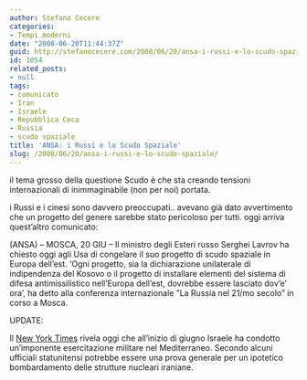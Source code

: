 ```yaml
---
author: Stefano Cecere
categories:
- Tempi moderni
date: "2008-06-20T11:44:37Z"
guid: http://stefanocecere.com/2008/06/20/ansa-i-russi-e-lo-scudo-spaziale/
id: 1054
related_posts:
- null
tags:
- comunicato
- Iran
- Israele
- Repubblica Ceca
- Russia
- scudo spaziale
title: 'ANSA: i Russi e lo Scudo Spaziale'
slug: /2008/06/20/ansa-i-russi-e-lo-scudo-spaziale/
---
```


il tema grosso della questione Scudo è che sta creando tensioni internazionali di inimmaginabile (non per noi) portata.
  
i Russi e i cinesi sono davvero preoccupati.. avevano già dato avvertimento che un progetto del genere sarebbe stato pericoloso per tutti. oggi arriva quest&#8217;altro comunicato:

(ANSA) &#8211; MOSCA, 20 GIU &#8211; Il ministro degli Esteri russo Serghei Lavrov ha chiesto oggi agli Usa di congelare il suo progetto di scudo spaziale in Europa dell&#8217;est. &#8216;Ogni progetto, sia la dichiarazione unilaterale di indipendenza del Kosovo o il progetto di installare elementi del sistema di difesa antimissilistico nell&#8217;Europa dell&#8217;est, dovrebbe essere lasciato dov&#8217;e&#8217; ora&#8217;, ha detto alla conferenza internazionale &#8221;La Russia nel 21/mo secolo&#8221; in corso a Mosca.

UPDATE:
  
Il [New York Times](http://www.nytimes.com/2008/06/20/washington/20iran.html?) rivela oggi che all&#8217;inizio di giugno Israele ha condotto un&#8217;imponente esercitazione militare nel Mediterraneo. Secondo alcuni ufficiali statunitensi potrebbe essere una prova generale per un ipotetico bombardamento delle strutture nucleari iraniane.